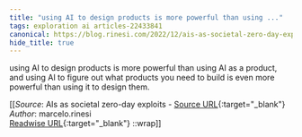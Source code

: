 ```yaml
---
title: "using AI to design products is more powerful than using ..."
tags: exploration ai articles-22433841
canonical: https://blog.rinesi.com/2022/12/ais-as-societal-zero-day-exploits/
hide_title: true
---
```


using AI to design products is more powerful than using AI as a product, and using AI to figure out what products you need to build is even more powerful than using it to design them.


[[_Source_: AIs as societal zero-day exploits - [Source URL](https://blog.rinesi.com/2022/12/ais-as-societal-zero-day-exploits/){:target="_blank"}<br>
_Author_: marcelo.rinesi<br>
[Readwise URL](https://readwise.io/open/441595196){:target="_blank"}
::wrap]]